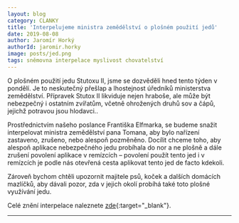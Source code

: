 ```yaml
---
layout: blog
category: CLANKY
title: 'Interpelujeme ministra zemědělství o plošném použití jedů'
date: 2019-08-08
author: Jaromír Horký
authorId: jaromir.horky
image: posts/jed.png   
tags: sněmovna interpelace myslivost chovatelství
---
```


O plošném použití jedu Stutoxu II, jsme se dozvěděli hned tento týden v pondělí. Je to neskutečný přešlap a lhostejnost úředníků ministerstva zemědělství. Přípravek Stutox II likviduje nejen hraboše, ale může být nebezpečný i ostatním zvířatům, včetně ohrožených druhů sov a čápů, jejichž potravou jsou hlodavci..

Prostřednictvím našeho poslance Františka Elfmarka, se budeme snažit interpelovat ministra  zemědělství pana Tomana, aby bylo nařízení zastaveno, zrušeno, nebo alespoň pozměněno. Docílit chceme toho, aby alespoň aplikace nebezpečného jedu probíhala do nor a ne plošně a dále zrušení povolení aplikace v remízcích – povolení použít tento jed i v remízcích je podle nás otevřená cesta aplikovat tento jed de facto kdekoli.

Zároveň bychom chtěli upozornit majitele psů, koček a dalších domácích mazlíčků, aby dávali pozor, zda v jejich okolí probíhá také toto plošné využívání jedu. 

Celé znění interpelace naleznete [zde](https://drive.google.com/file/d/1QHQwiA16jRV6Zw6R60Tl4WUEjnmLw0OP/view?fbclid=IwAR3ZCJ4HAlNsRfBlbfqtr048PlbT5Hc54pMZliePNPV4PRo6s6sWo2zwwa8){:target="_blank"}.

---
